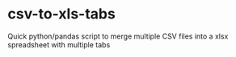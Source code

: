 # csv-to-xls-tabs
Quick python/pandas script to merge multiple CSV files into a xlsx spreadsheet with multiple tabs
